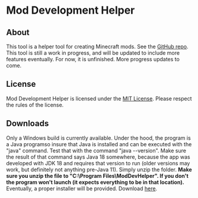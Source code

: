# Mod Development Helper  
## About  
This tool is a helper tool for creating Minecraft mods. See the [GitHub repo](https://github.com/RobotLeopard86/ModDevHelper).  This tool is still a work in progress, and will be updated to include more features eventually. For now, it is unfinished. More progress updates to come.  
## License  
Mod Development Helper is licensed under the [MIT License](https://choosealicense.com/licenses/mit). Please respect the rules of the license.  
## Downloads
Only a Windows build is currently available. Under the hood, the program is a Java programso insure that Java is installed and can be executed with the "java" command. Test that with the command "java --version". Make sure the result of that command says Java 18 somewhere, because the app was developed with JDK 18 and requires that version to run (older versions may work, but definitely not anything pre-Java 11). Simply unzip the folder. **Make sure you unzip the file to "C:\Program Files\ModDevHelper". If you don't the program won't launch (it expects everything to be in that location).** Eventually, a proper installer will be provided. Download [here](https://drive.google.com/file/d/1jHO3yAbfzh5u2kDnJchR-So0TaKsz6LR/view?usp=sharing).
